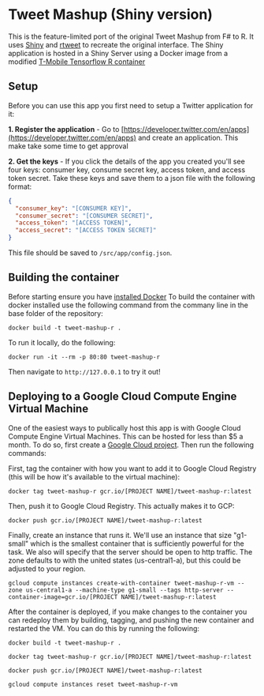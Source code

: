 # Tweet Mashup (Shiny version)

This is the feature-limited port of the original Tweet Mashup from F# to R. It uses [Shiny](https://shiny.rstudio.com/) and [rtweet](https://github.com/ropensci/rtweet) to recreate the original interface. The Shiny application is hosted in a Shiny Server using a Docker image from a modified [T-Mobile Tensorflow R container](https://github.com/tmobile/r-tensorflow-api)

## Setup

Before you can use this app you first need to setup a Twitter application for it:

__1. Register the application__ - Go to [https://developer.twitter.com/en/apps](https://developer.twitter.com/en/apps) and create an application. This make take some time to get approval

__2. Get the keys__ - If you click the details of the app you created you'll see four keys: consumer key, consume secret key, access token, and access token secret. Take these keys and save them to a json file with the following format:

```json
{
  "consumer_key": "[CONSUMER KEY]",
  "consumer_secret": "[CONSUMER SECRET]",
  "access_token": "[ACCESS TOKEN]",
  "access_secret": "[ACCESS TOKEN SECRET]"
}
```

This file should be saved to `/src/app/config.json`.

## Building the container

Before starting ensure you have [installed Docker](https://docs.docker.com/v17.09/engine/installation/)
To build the container with docker installed use the following command from the commany line in the base folder of the repository:

```
docker build -t tweet-mashup-r .
```

To run it locally, do the following:

```
docker run -it --rm -p 80:80 tweet-mashup-r
```

Then navigate to `http://127.0.0.1` to try it out! 

## Deploying to a Google Cloud Compute Engine Virtual Machine

One of the easiest ways to publically host this app is with Google Cloud Compute Engine Virtual Machines. This can be hosted for less than $5 a month. To do so, first create a [Google Cloud project](https://cloud.google.com/resource-manager/docs/creating-managing-projects). Then run the following commands:

First, tag the container with how you want to add it to Google Cloud Registry (this will be how it's available to the virtual machine):

```
docker tag tweet-mashup-r gcr.io/[PROJECT NAME]/tweet-mashup-r:latest
```

Then, push it to Google Cloud Registry. This actually makes it to GCP:

```
docker push gcr.io/[PROJECT NAME]/tweet-mashup-r:latest
```

Finally, create an instance that runs it. We'll use an instance that size "g1-small" which is the smallest container that is sufficiently powerful for the task. We also will specify that the server should be open to http traffic. The zone defaults to with the united states (us-central1-a), but this could be adjusted to your region.

```
gcloud compute instances create-with-container tweet-mashup-r-vm --zone us-central1-a --machine-type g1-small --tags http-server --container-image=gcr.io/[PROJECT NAME]/tweet-mashup-r:latest
```

After the container is deployed, if you make changes to the container you can redeploy them by building, tagging, and pushing the new container and restarted the VM. You can do this by running the following:

```
docker build -t tweet-mashup-r .

docker tag tweet-mashup-r gcr.io/[PROJECT NAME]/tweet-mashup-r:latest

docker push gcr.io/[PROJECT NAME]/tweet-mashup-r:latest

gcloud compute instances reset tweet-mashup-r-vm
```